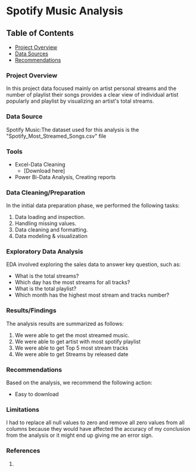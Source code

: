 # Spotify Music Analysis

## Table of Contents 

  - [Project Overview](#project-overview)
  - [Data Sources](#data-sources)
  - [Recommendations](#recommendations)

### Project Overview

In this project data focused mainly on artist personal streams and the number of playlist their songs provides a clear view of individual artist popularly and playlist by visualizing an artist's total streams.

### Data Source

Spotify Music:The dataset used for this analysis is the "Spotify_Most_Streamed_Songs.csv" file

### Tools

- Excel-Data Cleaning 
  -  [Download here] 
- Power Bi-Data Analysis, Creating reports


### Data Cleaning/Preparation

In the initial data preparation phase, we performed the following tasks:
1. Data loading and inspection.
2. Handling missing values.
3. Data cleaning and formatting.
4. Data modeling & visualization
   
### Exploratory Data Analysis

EDA involved exploring the sales data to answer key question, such as:

-  What is the total streams?
-  Which day has the most streams for all tracks?
-  What is the total playlist?
-  Which month has the highest most stream and tracks number?

  ### Results/Findings

  The analysis results are summarized as follows:
  1.  We were able to get the most streamed music.
  2.  We were able to get  artist with most spotify playlist
  3.  We were able to get  Top 5 most stream tracks
  4.  We were able to get  Streams by released date 

 ### Recommendations

 Based on the analysis, we recommend the following action:
-  Easy to download



### Limitations

I had to replace all null values to zero and remove all zero values from all columns because they would have affected the accuracy of my conclusion from the analysis or it might end up giving me an error sign.

### References

1.



